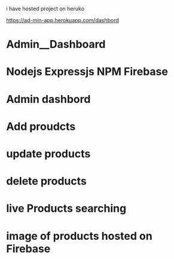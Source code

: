 i have hosted  project on heruko 

https://ad-min-app.herokuapp.com/dashbord

# Admin__Dashboard
# Nodejs Expressjs NPM Firebase
# Admin dashbord
# Add proudcts
# update products
# delete products
# live Products searching
# image of products hosted on Firebase
